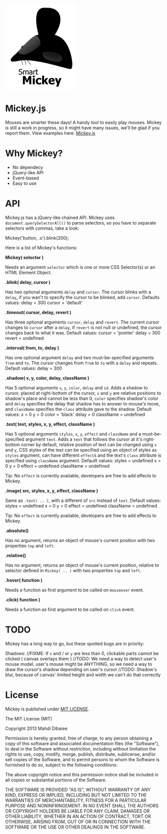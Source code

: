 <img src='./mickey.png' styles='display:block;text-align:center;margin: 0 auto;'>


Mickey.js
=========

Mouses are smarter these days! A handy tool to easily play mouses.
Mickey is still a work in progress, so it might have many issues, we'll be glad if you report them.
View examples here: [Mickey.js](http://mahdi-.github.io/Mickey.js/)


Why Mickey?
===========
<ul>
<li>No dependecy</li>
<li>jQuery-like API</li>
<li>Event-based</li>
<li>Easy to use</li>
</ul>

API
===

Mickey.js has a jQuery-like chained API. Mickey uses `document.querySelectorAll()` to parse selectors, so you have to separate selectors with commas, take a look:

  Mickey('button, .s').blink(200);

Here is a list of Mickey's functions:

<b>Mickey( selector )</b>

Needs an argument `selector` which is one or more CSS Selector(s) or an HTML Element Object.

<b>.blink( delay, cursor )</b>

Has two optional arguments `delay` and `cursor`. The cursor blinks with a `delay`, if you wan't to specify the cursor to be blinked, add `cursor`.
Defaults values:
  delay = 300
  cursor = 'default'

<b>.timeout( cursor, delay, revert )</b>

Has three optional arguments `cursor`, `delay` and `revert`. The current cursor changes to `cursor` after a `delay`, if `revert` is not null or undefined, the cursor changes back to what it was.
Default values:
  cursor = 'pointer'
  delay = 300
  revert = undefined

<b>.interval( from, to, delay )</b>

Has one optional argument `delay` and two must-be-specified arguments `from` and `to`. The cursor changes from `from` to `to` with a `delay` and repeats.
Default values:
  delay = 300

<b>.shadow( x, y, color, delay, className )</b>

Has 5 optional arguments `x`, `y`, `color`, `delay` and `id`. Adds a shadow to cursor, placed at right-bottom of the cursor, `x` and `y` are relative positions to shadow's place and cannot be less than 0, `color` specifies shadow's color and `delay` specifies the delay that shadow has to answer to mouse's move, and `className` specifies the `class` attribute gave to the shadow.
Default values:
  x = 0
  y = 0
  color = 'black'
  delay = 0
  className = undefined

<b>.text( text, styles, x, y, effect, className )</b>

Has 5 optional arguments `styles`, `x`, `y`, `effect` and `className` and a must-be-specified argument `text`. Adds a `text` that follows the cursor at it's right-bottom corner by default, relative position of text can be changed using `x` and `y`, CSS styles of the text can be specified using an object of styles as `styles` argument, can have different `effect`s and the text's `class` attribute is specified using `className` argument.
Defaullt values:
  styles = undefined
  x = 0
  y = 0
  effect = undefined
  className = undefined

Tip: No `effect` is currently available, developers are free to add effects to Mickey.

<b>.image( src, styles, x, y, effect, className )</b>

Same as `.text( .. )`, with a different of `src` instead of `text`.
Default values:
  styles = undefined
  x = 0
  y = 0
  effect = undefined
  className = undefined

Tip: No `effect` is currently available, developers are free to add effects to Mickey.


<b>.absolute()</b>

Has no argument, returns an object of mouse's current position with two properties `top` and `left`.

<b>.relative()</b>

Has no argument, returns an object of mouse's current position, relative to selector defined in `Mickey( .. )` with two properties `top` and `left`.

<b>.hover( function )</b>

Needs a function as first argument to be called on `mouseover` event.

<b>.click( function )</b>

Needs a function as first argument to be called on `click` event.

TODO
====

Mickey has a long way to go, but these spotted bugs are in priority:

Shadows:
  //FIXME: If `x` and / or `y` are less than 0, clickable parts cannot be clicked ( canvas overlays them )
  //TODO: We need a way to detect user's mouse model, user's mouse might be ANYTHING, so we need a way to draw the cursor's shadow depending on user's cursor
  //TODO: Shadow's blur, because of canvas' limited height and width we can't do that correctly


License
=======

Mickey is published under [MIT LICENSE](http://opensource.org/licenses/MIT).

The MIT License (MIT)

Copyright 2013 Mahdi Dibaiee

Permission is hereby granted, free of charge, to any person obtaining a copy
of this software and associated documentation files (the "Software"), to deal
in the Software without restriction, including without limitation the rights
to use, copy, modify, merge, publish, distribute, sublicense, and/or sell
copies of the Software, and to permit persons to whom the Software is
furnished to do so, subject to the following conditions:

The above copyright notice and this permission notice shall be included in
all copies or substantial portions of the Software.

THE SOFTWARE IS PROVIDED "AS IS", WITHOUT WARRANTY OF ANY KIND, EXPRESS OR
IMPLIED, INCLUDING BUT NOT LIMITED TO THE WARRANTIES OF MERCHANTABILITY,
FITNESS FOR A PARTICULAR PURPOSE AND NONINFRINGEMENT. IN NO EVENT SHALL THE
AUTHORS OR COPYRIGHT HOLDERS BE LIABLE FOR ANY CLAIM, DAMAGES OR OTHER
LIABILITY, WHETHER IN AN ACTION OF CONTRACT, TORT OR OTHERWISE, ARISING FROM,
OUT OF OR IN CONNECTION WITH THE SOFTWARE OR THE USE OR OTHER DEALINGS IN
THE SOFTWARE.
